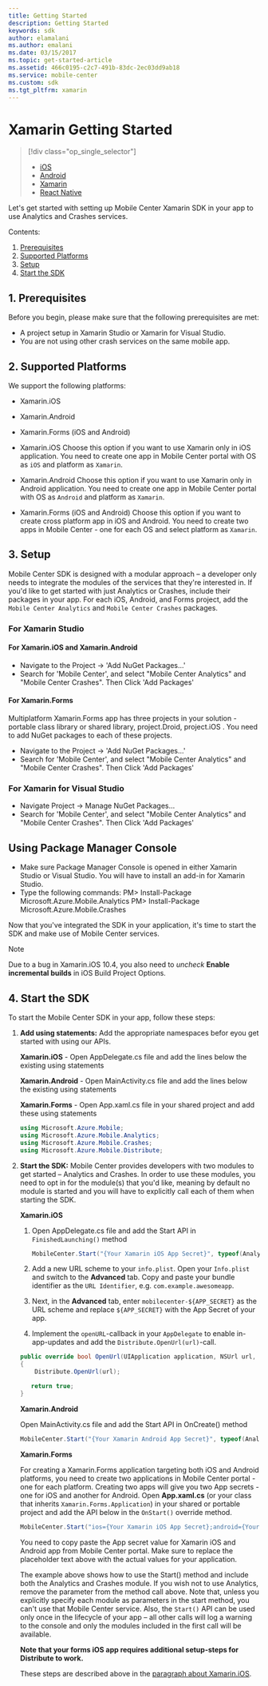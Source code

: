 ```yaml
---
title: Getting Started
description: Getting Started
keywords: sdk
author: elamalani
ms.author: emalani
ms.date: 03/15/2017
ms.topic: get-started-article
ms.assetid: 466c0195-c2c7-491b-83dc-2ec03dd9ab18
ms.service: mobile-center
ms.custom: sdk
ms.tgt_pltfrm: xamarin
---
```


# Xamarin Getting Started

> [!div class="op_single_selector"]
> * [iOS](ios.md)
> * [Android](android.md)
> * [Xamarin](xamarin.md)
> * [React Native](react-native.md)

Let's get started with setting up Mobile Center Xamarin SDK in your app to use Analytics and Crashes services.

Contents:

1. [Prerequisites](#1-prerequisites)
2. [Supported Platforms](#2-supported-platforms)
3. [Setup](#3-setup)
4. [Start the SDK](#4-start-the-sdk)

## 1. Prerequisites

Before you begin, please make sure that the following prerequisites are met:

* A project setup in Xamarin Studio or Xamarin for Visual Studio.
* You are not using other crash services on the same mobile app.

## 2. Supported Platforms

We support the following platforms:

* Xamarin.iOS
* Xamarin.Android
* Xamarin.Forms (iOS and Android)

* Xamarin.iOS
  Choose this option if you want to use Xamarin only in iOS application. You need to create one app in Mobile Center portal with OS as `iOS` and platform as `Xamarin`.
* Xamarin.Android
  Choose this option if you want to use Xamarin only in Android application. You need to create one app in Mobile Center portal with OS as `Android` and platform as `Xamarin`.
* Xamarin.Forms (iOS and Android)
  Choose this option if you want to create cross platform app in iOS and Android. You need to create two apps in Mobile Center - one for each OS and select platform as `Xamarin`.

## 3. Setup

Mobile Center SDK is designed with a modular approach – a developer only needs to integrate the modules of the services that they're interested in. If you'd like to get started with just Analytics or Crashes, include their packages in your app. For each iOS, Android, and Forms project, add the `Mobile Center Analytics` and `Mobile Center Crashes` packages.

### For Xamarin Studio

#### For Xamarin.iOS and Xamarin.Android

* Navigate to the Project -> 'Add NuGet Packages...'
* Search for 'Mobile Center', and select "Mobile Center Analytics" and "Mobile Center Crashes". Then Click 'Add Packages'

#### For Xamarin.Forms

Multiplatform Xamarin.Forms app has three projects in your solution - portable class library or shared library, project.Droid, project.iOS . You need to add NuGet packages to each of these projects.

* Navigate to the Project -> 'Add NuGet Packages...'
* Search for 'Mobile Center', and select "Mobile Center Analytics" and "Mobile Center Crashes". Then Click 'Add Packages'

### For Xamarin for Visual Studio

* Navigate Project -> Manage NuGet Packages...
* Search for 'Mobile Center', and select "Mobile Center Analytics" and "Mobile Center Crashes". Then Click 'Add Packages'

## Using Package Manager Console ##

* Make sure Package Manager Console is opened in either Xamarin Studio or Visual Studio. You will have to install an add-in for Xamarin Studio.
* Type the following commands:
   PM> Install-Package Microsoft.Azure.Mobile.Analytics
   PM> Install-Package Microsoft.Azure.Mobile.Crashes


Now that you've integrated the SDK in your application, it's time to start the SDK and make use of Mobile Center services.

> [!NOTE]
> Due to a bug in Xamarin.iOS 10.4, you also need to *uncheck* **Enable incremental builds** in iOS Build Project Options.

## 4. Start the SDK

To start the Mobile Center SDK in your app, follow these steps:

1. **Add using statements:** Add the appropriate namespaces befor eyou get started with using our APIs.

    **Xamarin.iOS** - Open AppDelegate.cs file and add the lines below the existing using statements

    **Xamarin.Android** - Open MainActivity.cs file and add the lines below the existing using statements

    **Xamarin.Forms** - Open App.xaml.cs file in your shared project and add these using statements
	
	```csharp
   using Microsoft.Azure.Mobile;
   using Microsoft.Azure.Mobile.Analytics;
   using Microsoft.Azure.Mobile.Crashes;
   using Microsoft.Azure.Mobile.Distribute;
	```

2. **Start the SDK:** Mobile Center provides developers with two modules to get started – Analytics and Crashes. In order to use these modules, you need to opt in for the module(s) that you'd like, meaning by default no module is started and you will have to explicitly call each of them when starting the SDK.

    **Xamarin.iOS** <a name="Xamarin.iOS"/>

    1. Open AppDelegate.cs file and add the Start API in `FinishedLaunching()` method
		
		```csharp
       MobileCenter.Start("{Your Xamarin iOS App Secret}", typeof(Analytics), typeof(Crashes), typeof(Distribute));
        ```
    2. Add a new URL scheme to your `info.plist`. Open your `Info.plist` and switch to the **Advanced** tab. Copy and paste your bundle identifier as the `URL Identifier`, e.g. `com.example.awesomeapp`.
    3. Next, in the **Advanced** tab, enter `mobilecenter-${APP_SECRET}` as the URL scheme and replace `${APP_SECRET}` with the App Secret of your app.
    4. Implement the `openURL`-callback in your `AppDelegate` to enable in-app-updates and add the `Distribute.OpenUrl(url)`-call.
    
	```csharp
	public override bool OpenUrl(UIApplication application, NSUrl url, string sourceApplication, NSObject annotation)
   {
   		Distribute.OpenUrl(url);

       return true;
   }
	```

    **Xamarin.Android**

    Open MainActivity.cs file and add the Start API in OnCreate() method

	```csharp
    MobileCenter.Start("{Your Xamarin Android App Secret}", typeof(Analytics), typeof(Crashes), typeof(Distribute));
	```

    **Xamarin.Forms**

     For creating a Xamarin.Forms application targeting both iOS and Android platforms, you need to create two applications in Mobile Center portal - one for each platform. Creating two apps will give you two App secrets - one for iOS and another for Android. Open **App.xaml.cs** (or your class that inherits `Xamarin.Forms.Application`) in your shared or portable project and add the API below in the `OnStart()` override method.

	```csharp
   MobileCenter.Start("ios={Your Xamarin iOS App Secret};android={Your Xamarin Android App secret}", typeof(Analytics), typeof(Crashes));
	```
	
    You need to copy paste the App secret value for Xamarin iOS and Android app from Mobile Center portal. Make sure to replace the placeholder text above with the actual values for your application.

    The example above shows how to use the Start() method and include both the Analytics and Crashes module. If you wish not to use Analytics, remove the parameter from the method call above. Note that, unless you explicitly specify each module as parameters in the start method, you can't use that Mobile Center service. Also, the `Start()` API can be used only once in the lifecycle of your app – all other calls will log a warning to the console and only the modules included in the first call will be available.
    
    **Note that your forms iOS app requires additional setup-steps for Distribute to work.**
   
    These steps are described above in the [paragraph about Xamarin.iOS](#Xamarin.iOS).
